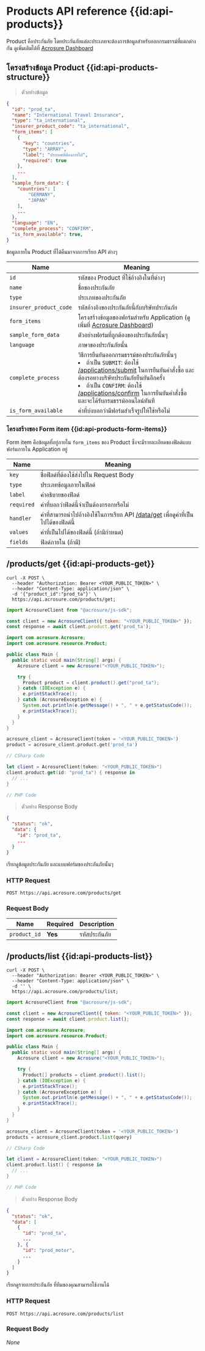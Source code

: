 # Products API reference {{id:api-products}}

Product คือประกันภัย โดยประกันภัยแต่ละประเภทจะต้องการข้อมูลสำหรับออกกรมธรรม์ที่แตกต่างกัน ดูเพิ่มเติมได้ที่ [Acrosure Dashboard](https://dashboard.acrosure.com)

## โครงสร้างข้อมูล Product {{id:api-products-structure}}

> ตัวอย่างข้อมูล

```json
{
  "id": "prod_ta",
  "name": "International Travel Insurance",
  "type": "ta_international",
  "insurer_product_code": "ta_international",
  "form_items": [
    {
      "key": "countries",
      "type": "ARRAY",
      "label": "ประเทศที่ต้องการไป",
      "required": true
    },
    ...
  ],
  "sample_form_data": {
    "countries": [
        "GERMANY",
        "JAPAN"
    ],
    ...
  },
  "language": "EN",
  "complete_process": "CONFIRM",
  "is_form_available": true,
}
```

ข้อมูลภายใน Product ที่ได้คืนมาจากการเรียก API ต่างๆ

| Name                   | Meaning                                                                                                                                                                                                                                                                                                                                    |
| ---------------------- | ------------------------------------------------------------------------------------------------------------------------------------------------------------------------------------------------------------------------------------------------------------------------------------------------------------------------------------------ |
| `id`                   | รหัสของ Product ที่ใช้อ้างอิงในที่ต่างๆ                                                                                                                                                                                                                                                                                                    |
| `name`                 | ชื่อของประกันภัย                                                                                                                                                                                                                                                                                                                           |
| `type`                 | ประเภทของประกันภัย                                                                                                                                                                                                                                                                                                                         |
| `insurer_product_code` | รหัสอ้างอิงของประกันภัยนี้กับบริษัทประกันภัย                                                                                                                                                                                                                                                                                               |
| `form_items`           | โครงสร้างข้อมูลของฟอร์มสำหรับ Application (ดูเพิ่มที่ [Acrosure Dashboard](https://dashboard.acrosure.com))                                                                                                                                                                                                                                |
| `sample_form_data`     | ตัวอย่างฟอร์มที่ถูกต้องของประกันภัยนั้นๆ                                                                                                                                                                                                                                                                                                   |
| `language`             | ภาษาของประกันภัยนั้น                                                                                                                                                                                                                                                                                                                       |
| `complete_process`     | วิธีการยืนยันออกกรมธรรม์ของประกันภัยนั้นๆ <br><li> ถ้าเป็น `SUBMIT`: ต้องใช้ [/applications/submit](#api-applications-submit) ในการยืนยันคำสั่งซื้อ และต้องรอทางบริษัทประกันภัยยืนยันอีกครั้ง <br> <li>ถ้าเป็น `CONFIRM`: ต้องใช้ [/applications/confirm](#api-applications-confirm) ในการยืนยันคำสั่งซื้อ และจะได้รับกรมธรรม์ออนไลน์ทันที |
| `is_form_available`    | ค่าที่บ่งบอกว่ามีฟอร์มสำเร็จรูปให้ใช้หรือไม่                                                                                                                                                                                                                                                                                               |

### โครงสร้างของ Form item {{id:api-products-form-items}}

Form item คือข้อมูลที่อยู่ภายใน `form_items` ของ Product ซึ่งจะมีรายละเอียดของฟิลด์แบบฟอร์มภายใน Application อยู่

| Name       | Meaning                                                                                               |
| ---------- | ----------------------------------------------------------------------------------------------------- |
| `key`      | ชื่อฟิลด์ที่ต้องใช้ส่งไปใน Request Body                                                               |
| `type`     | ประเภทข้อมูลภายในฟิลด์                                                                                |
| `label`    | คำอธิบายของฟิลด์                                                                                      |
| `required` | ค่าที่บอกว่าฟิลด์นี้จำเป็นต้องกรอกหรือไม่                                                             |
| `handler`  | ค่าที่สามารถนำไปอ้างอิงใช้ในการเรียก API [/data/get](#api-data-get) เพื่อดูค่าที่เป็นไปได้ของฟิลด์นี้ |
| `values`   | ค่าที่เป็นไปได้ของฟิลด์นี้ (ถ้ามีกำหนด)                                                               |
| `fields`   | ฟิลด์ภายใน (ถ้ามี)                                                                                    |

## /products/get {{id:api-products-get}}

```shell
curl -X POST \
  --header "Authorization: Bearer <YOUR_PUBLIC_TOKEN>" \
  --header "Content-Type: application/json" \
  -d '{"product_id":"prod_ta"}' \
  https://api.acrosure.com/products/get;
```

```javascript
import AcrosureClient from "@acrosure/js-sdk";

const client = new AcrosureClient({ token: "<YOUR_PUBLIC_TOKEN>" });
const response = await client.product.get('prod_ta');
```

```java
import com.acrosure.Acrosure;
import com.acrosure.resource.Product;

public class Main {
  public static void main(String[] args) {
    Acrosure client = new Acrosure("<YOUR_PUBLIC_TOKEN>");

    try {
      Product product = client.product().get("prod_ta");
    } catch (IOException e) {
      e.printStackTrace();
    } catch (AcrosureException e) {
      System.out.println(e.getMessage() + ", " + e.getStatusCode());
      e.printStackTrace();
    }
  }
}
```

```python
acrosure_client = AcrosureClient(token = '<YOUR_PUBLIC_TOKEN>')
product = acrosure_client.product.get('prod_ta')
```

```csharp
// CSharp Code
```

```swift
let client = AcrosureClient(token: "<YOUR_PUBLIC_TOKEN>")
client.product.get(id: "prod_ta") { response in
  // ...
}
```

```php
// PHP Code
```

> ตัวอย่าง Response Body

```json
{
  "status": "ok",
  "data": {
    "id": "prod_ta",
    ...
  }
}
```

เรียกดูข้อมูลประกันภัย และแบบฟอร์มของประกันภัยนั้นๆ

### HTTP Request

`POST https://api.acrosure.com/products/get`

### Request Body

| Name         | Required | Description   |
| ------------ | -------- | ------------- |
| `product_id` | **Yes**  | รหัสประกันภัย |


## /products/list {{id:api-products-list}}

```shell
curl -X POST \
  --header "Authorization: Bearer <YOUR_PUBLIC_TOKEN>" \
  --header "Content-Type: application/json" \
  -d '' \
  https://api.acrosure.com/products/list;
```

```javascript
import AcrosureClient from "@acrosure/js-sdk";

const client = new AcrosureClient({ token: "<YOUR_PUBLIC_TOKEN>" });
const response = await client.product.list();
```

```java
import com.acrosure.Acrosure;
import com.acrosure.resource.Product;

public class Main {
  public static void main(String[] args) {
    Acrosure client = new Acrosure("<YOUR_PUBLIC_TOKEN>");

    try {
      Product[] products = client.product().list();
    } catch (IOException e) {
      e.printStackTrace();
    } catch (AcrosureException e) {
      System.out.println(e.getMessage() + ", " + e.getStatusCode());
      e.printStackTrace();
    }
  }
}
```

```python
acrosure_client = AcrosureClient(token = '<YOUR_PUBLIC_TOKEN>')
products = acrosure_client.product.list(query)
```

```csharp
// CSharp Code
```

```swift
let client = AcrosureClient(token: "<YOUR_PUBLIC_TOKEN>")
client.product.list() { response in
  // ...
}
```

```php
// PHP Code
```

> ตัวอย่าง Response Body

```json
{
  "status": "ok",
  "data": [
    {
      "id": "prod_ta",
      ...
    }, {
      "id": "prod_motor",
      ...
    }
  ]
}
```

เรียกดูรายการประกันภัย ที่ทีมของคุณสามารถใช้งานได้

### HTTP Request

`POST https://api.acrosure.com/products/list`

### Request Body

_None_